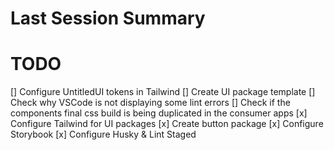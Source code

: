 # Last Session Summary

# TODO

[] Configure UntitledUI tokens in Tailwind
[] Create UI package template
[] Check why VSCode is not displaying some lint errors
[] Check if the components final css build is being duplicated in the consumer apps
[x] Configure Tailwind for UI packages
[x] Create button package
[x] Configure Storybook
[x] Configure Husky & Lint Staged
